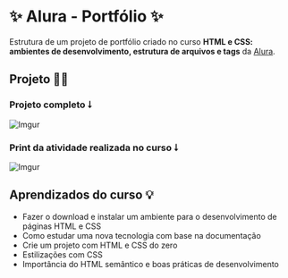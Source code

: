 # ✨ Alura - Portfólio ✨

Estrutura de um projeto de portfólio criado no curso **HTML e CSS: ambientes de desenvolvimento, estrutura de arquivos e tags** da [Alura](https://www.alura.com.br).

## Projeto 👩‍💻

### Projeto completo ⭣

![Imgur](https://i.imgur.com/BZDVxOU.png)

### Print da atividade realizada no curso ⭣

![Imgur](https://i.imgur.com/tXfAvjC.png)


## Aprendizados do curso 💡
- Fazer o download e instalar um ambiente para o desenvolvimento de páginas HTML e CSS
- Como estudar uma nova tecnologia com base na documentação
- Crie um projeto com HTML e CSS do zero
- Estilizações com CSS
- Importância do HTML semântico e boas práticas de desenvolvimento